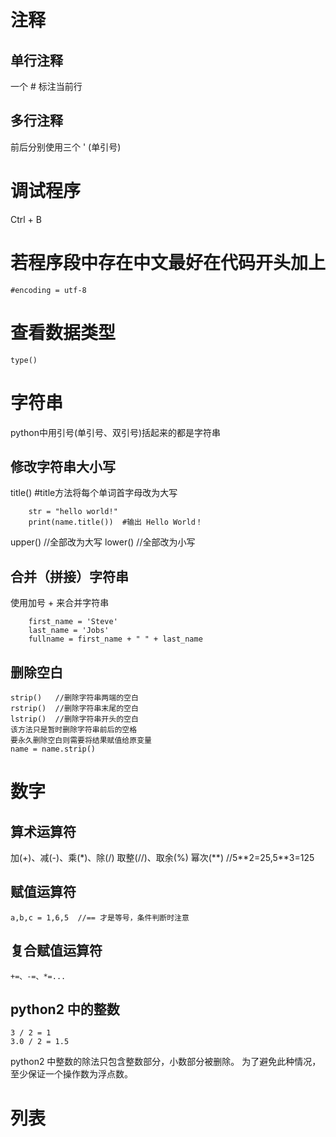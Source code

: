 # 注释
## 单行注释
一个 # 标注当前行
## 多行注释
前后分别使用三个 ' (单引号)

# 调试程序
Ctrl + B

# 若程序段中存在中文最好在代码开头加上
    #encoding = utf-8 

# 查看数据类型
    type()

# 字符串
python中用引号(单引号、双引号)括起来的都是字符串
## 修改字符串大小写
title()  #title方法将每个单词首字母改为大写
```
    str = "hello world!"
    print(name.title())  #输出 Hello World！
```
upper()  //全部改为大写
lower()  //全部改为小写
## 合并（拼接）字符串
使用加号 + 来合并字符串
```
    first_name = 'Steve'
    last_name = 'Jobs'
    fullname = first_name + " " + last_name
```
## 删除空白
    strip()   //删除字符串两端的空白
    rstrip()  //删除字符串末尾的空白
    lstrip()  //删除字符串开头的空白
    该方法只是暂时删除字符串前后的空格
    要永久删除空白则需要将结果赋值给原变量
    name = name.strip()

# 数字
## 算术运算符
加(+)、减(-)、乘(*)、除(/)
取整(//)、取余(%)
幂次(**)  //5\*\*2=25,5\*\*3=125
## 赋值运算符
    a,b,c = 1,6,5  //== 才是等号，条件判断时注意
## 复合赋值运算符
    +=、-=、*=...
## python2 中的整数
    3 / 2 = 1
    3.0 / 2 = 1.5
python2 中整数的除法只包含整数部分，小数部分被删除。
为了避免此种情况，至少保证一个操作数为浮点数。

# 列表












